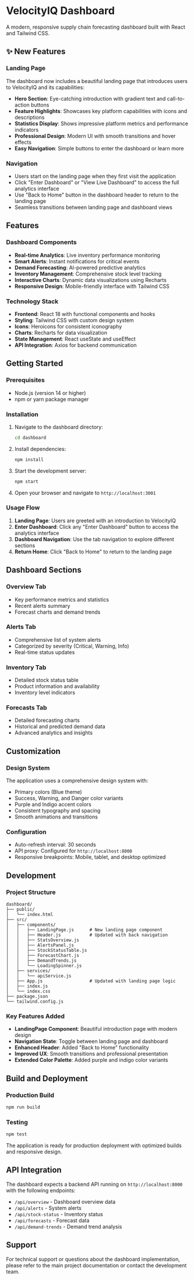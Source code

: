 # VelocityIQ Dashboard

A modern, responsive supply chain forecasting dashboard built with React and Tailwind CSS.

## ✨ New Features

### Landing Page
The dashboard now includes a beautiful landing page that introduces users to VelocityIQ and its capabilities:

- **Hero Section**: Eye-catching introduction with gradient text and call-to-action buttons
- **Feature Highlights**: Showcases key platform capabilities with icons and descriptions
- **Statistics Display**: Shows impressive platform metrics and performance indicators
- **Professional Design**: Modern UI with smooth transitions and hover effects
- **Easy Navigation**: Simple buttons to enter the dashboard or learn more

### Navigation
- Users start on the landing page when they first visit the application
- Click "Enter Dashboard" or "View Live Dashboard" to access the full analytics interface
- Use "Back to Home" button in the dashboard header to return to the landing page
- Seamless transitions between landing page and dashboard views

## Features

### Dashboard Components
- **Real-time Analytics**: Live inventory performance monitoring
- **Smart Alerts**: Instant notifications for critical events
- **Demand Forecasting**: AI-powered predictive analytics
- **Inventory Management**: Comprehensive stock level tracking
- **Interactive Charts**: Dynamic data visualizations using Recharts
- **Responsive Design**: Mobile-friendly interface with Tailwind CSS

### Technology Stack
- **Frontend**: React 18 with functional components and hooks
- **Styling**: Tailwind CSS with custom design system
- **Icons**: Heroicons for consistent iconography
- **Charts**: Recharts for data visualization
- **State Management**: React useState and useEffect
- **API Integration**: Axios for backend communication

## Getting Started

### Prerequisites
- Node.js (version 14 or higher)
- npm or yarn package manager

### Installation

1. Navigate to the dashboard directory:
   ```bash
   cd dashboard
   ```

2. Install dependencies:
   ```bash
   npm install
   ```

3. Start the development server:
   ```bash
   npm start
   ```

4. Open your browser and navigate to `http://localhost:3001`

### Usage Flow

1. **Landing Page**: Users are greeted with an introduction to VelocityIQ
2. **Enter Dashboard**: Click any "Enter Dashboard" button to access the analytics interface
3. **Dashboard Navigation**: Use the tab navigation to explore different sections
4. **Return Home**: Click "Back to Home" to return to the landing page

## Dashboard Sections

### Overview Tab
- Key performance metrics and statistics
- Recent alerts summary
- Forecast charts and demand trends

### Alerts Tab
- Comprehensive list of system alerts
- Categorized by severity (Critical, Warning, Info)
- Real-time status updates

### Inventory Tab
- Detailed stock status table
- Product information and availability
- Inventory level indicators

### Forecasts Tab
- Detailed forecasting charts
- Historical and predicted demand data
- Advanced analytics and insights

## Customization

### Design System
The application uses a comprehensive design system with:
- Primary colors (Blue theme)
- Success, Warning, and Danger color variants
- Purple and Indigo accent colors
- Consistent typography and spacing
- Smooth animations and transitions

### Configuration
- Auto-refresh interval: 30 seconds
- API proxy: Configured for `http://localhost:8000`
- Responsive breakpoints: Mobile, tablet, and desktop optimized

## Development

### Project Structure
```
dashboard/
├── public/
│   └── index.html
├── src/
│   ├── components/
│   │   ├── LandingPage.js      # New landing page component
│   │   ├── Header.js           # Updated with back navigation
│   │   ├── StatsOverview.js
│   │   ├── AlertsPanel.js
│   │   ├── StockStatusTable.js
│   │   ├── ForecastChart.js
│   │   ├── DemandTrends.js
│   │   └── LoadingSpinner.js
│   ├── services/
│   │   └── apiService.js
│   ├── App.js                  # Updated with landing page logic
│   ├── index.js
│   └── index.css
├── package.json
└── tailwind.config.js
```

### Key Features Added
- **LandingPage Component**: Beautiful introduction page with modern design
- **Navigation State**: Toggle between landing page and dashboard
- **Enhanced Header**: Added "Back to Home" functionality
- **Improved UX**: Smooth transitions and professional presentation
- **Extended Color Palette**: Added purple and indigo color variants

## Build and Deployment

### Production Build
```bash
npm run build
```

### Testing
```bash
npm test
```

The application is ready for production deployment with optimized builds and responsive design.

## API Integration

The dashboard expects a backend API running on `http://localhost:8000` with the following endpoints:
- `/api/overview` - Dashboard overview data
- `/api/alerts` - System alerts
- `/api/stock-status` - Inventory status
- `/api/forecasts` - Forecast data
- `/api/demand-trends` - Demand trend analysis

## Support

For technical support or questions about the dashboard implementation, please refer to the main project documentation or contact the development team. 